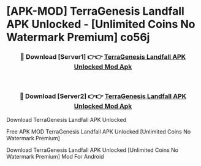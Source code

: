 # [APK-MOD] TerraGenesis  Landfall APK Unlocked - [Unlimited Coins No Watermark Premium] co56j



<div align="center">
<h3>🔴 Download [Server1] 👉👉 <a href="https://momento.my/?title=TerraGenesis__Landfall_APK_Unlocked">TerraGenesis  Landfall APK Unlocked Mod Apk</a></h3><br>

<h3>🔴 Download [Server2] 👉👉 <a href="https://momento.my/?title=TerraGenesis__Landfall_APK_Unlocked">TerraGenesis  Landfall APK Unlocked Mod Apk</a></h3>
</div>



Download TerraGenesis  Landfall APK Unlocked 

Free APK MOD TerraGenesis  Landfall APK Unlocked [Unlimited Coins No Watermark Premium]

Download TerraGenesis  Landfall APK Unlocked [Unlimited Coins No Watermark Premium] Mod For Android
